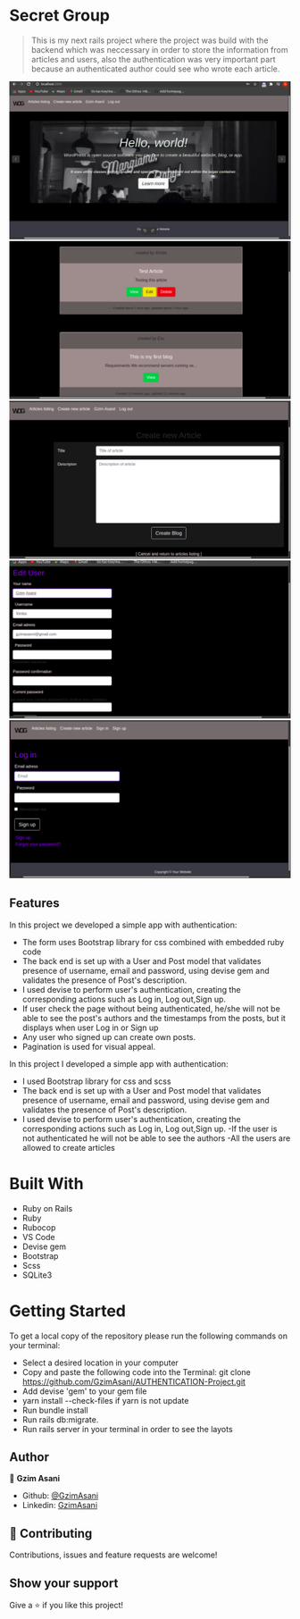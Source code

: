 # Secret Group

> This is my next rails project where the project was build with the backend which was neccessary in order to store the information from articles and users, also the authentication was very important part because an authenticated author could see who wrote each article. 

![screenshot](./app/assets/images/screen1.PNG)
![screenshot](./app/assets/images/screen2.PNG)
![screenshot](./app/assets/images/screen3.PNG)
![screenshot](./app/assets/images/screen4.PNG)
![screenshot](./app/assets/images/screen5.PNG)

## Features

In this project we developed a simple app with authentication:

- The form uses Bootstrap library for css combined with embedded ruby code
- The back end is set up with a User and Post model that validates presence of username, email and password, using devise gem and validates the presence of Post's description.
- I used devise to perform user's authentication, creating the corresponding actions such as Log in, Log out,Sign up.
- If user check the page without being authenticated, he/she will not be able to see the post's authors and the timestamps from the posts, but it displays when user Log in or Sign up
- Any user who signed up can create own posts.
- Pagination is used for visual appeal.

In this project I developed a simple app with authentication:

- I used Bootstrap library for css and scss
- The back end is set up with a User and Post model that validates presence of username, email and password, using devise gem and validates the presence of Post's description.
- I used devise to perform user's authentication, creating the corresponding actions such as Log in, Log out,Sign up.
-If the user is not authenticated he will not be able to see the authors
-All the users are allowed to create articles

# Built With

- Ruby on Rails
- Ruby
- Rubocop
- VS Code
- Devise gem
- Bootstrap
- Scss
- SQLite3

# Getting Started

  To get a local copy of the repository please run the following commands on your terminal:
- Select a desired location in your computer
- Copy and paste the following code into the Terminal: git clone https://github.com/GzimAsani/AUTHENTICATION-Project.git
- Add devise 'gem' to your gem file
- yarn install --check-files if yarn is not update
- Run bundle install
- Run rails db:migrate.
- Run rails server in your terminal in order to see the layots

## Author

👤 **Gzim Asani**
- Github: [@GzimAsani](https://github.com/GzimAsani)
- Linkedin: [GzimAsani](https://www.linkedin.com/in/gzim-asani-83390a17a/)

## 🤝 Contributing

Contributions, issues and feature requests are welcome!

## Show your support

Give a ⭐️ if you like this project!
